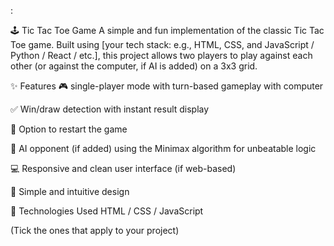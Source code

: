 :

🕹️ Tic Tac Toe Game
A simple and fun implementation of the classic Tic Tac Toe game. Built using [your tech stack: e.g., HTML, CSS, and JavaScript / Python / React / etc.], this project allows two players to play against each other (or against the computer, if AI is added) on a 3x3 grid.

✨ Features
🎮 single-player mode with turn-based gameplay with computer

✅ Win/draw detection with instant result display

🔁 Option to restart the game

🧠 AI opponent (if added) using the Minimax algorithm for unbeatable logic

💻 Responsive and clean user interface (if web-based)

🎨 Simple and intuitive design




🚀 Technologies Used
 HTML / CSS / JavaScript

 

(Tick the ones that apply to your project)

